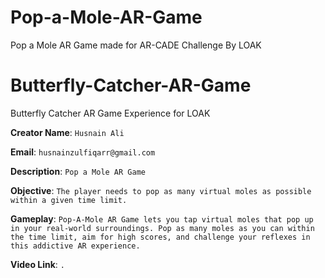 # Pop-a-Mole-AR-Game
Pop a Mole AR Game made for AR-CADE Challenge By LOAK


# Butterfly-Catcher-AR-Game
Butterfly Catcher AR Game Experience for LOAK

**Creator Name**: `Husnain Ali` <br>

**Email**: `husnainzulfiqarr@gmail.com` <br>

**Description**: `Pop a Mole AR Game` <br>

**Objective**: `The player needs to pop as many virtual moles as possible within a given time limit.` <br>

**Gameplay**: `Pop-A-Mole AR Game lets you tap virtual moles that pop up in your real-world surroundings. Pop as many moles as you can within the time limit, aim for high scores, and challenge your reflexes in this addictive AR experience.` <br>

**Video Link**: `.`